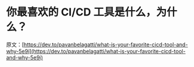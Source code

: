 # 你最喜欢的 CI/CD 工具是什么，为什么？

原文：[https://dev.to/pavanbelagatti/what-is-your-favorite-cicd-tool-and-why-5e9i](https://dev.to/pavanbelagatti/what-is-your-favorite-cicd-tool-and-why-5e9i)